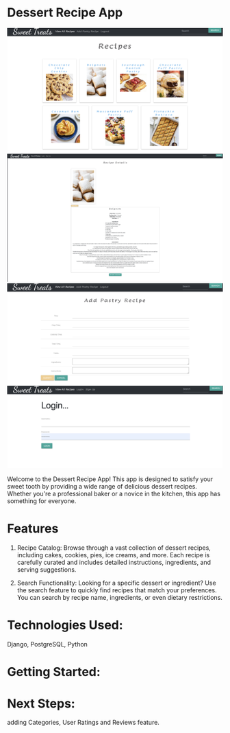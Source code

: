 # Dessert Recipe App
![index-page](<recipes/Screenshot 2023-07-19 at 4.02.57 AM.png>)
![detail-page](<recipes/Screenshot 2023-07-19 at 10.54.48 AM.png>)
![add-new-recipe](<recipes/Screenshot 2023-07-19 at 4.06.20 AM.png>)
![login](<recipes/Screenshot 2023-07-19 at 4.06.51 AM.png>)

Welcome to the Dessert Recipe App! This app is designed to satisfy your sweet tooth by providing a wide range of delicious dessert recipes. Whether you're a professional baker or a novice in the kitchen, this app has something for everyone.
# Features
1) Recipe Catalog: Browse through a vast collection of dessert recipes, including cakes, cookies, pies, ice creams, and more. Each recipe is carefully curated and includes detailed instructions, ingredients, and serving suggestions.

2) Search Functionality: Looking for a specific dessert or ingredient? Use the search feature to quickly find recipes that match your preferences. You can search by recipe name, ingredients, or even dietary restrictions.

# Technologies Used:
Django, PostgreSQL, Python
# Getting Started:
# Next Steps:
adding Categories, User Ratings and Reviews feature.